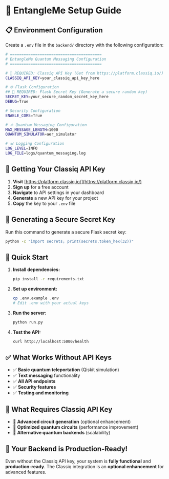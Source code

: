 # 🚀 EntangleMe Setup Guide

## 📋 Environment Configuration

Create a `.env` file in the `backend/` directory with the following configuration:

```bash
# ========================================
# EntangleMe Quantum Messaging Configuration
# ========================================

# 🔑 REQUIRED: Classiq API Key (Get from https://platform.classiq.io/)
CLASSIQ_API_KEY=your_classiq_api_key_here

# 🌐 Flask Configuration
## 🔐 REQUIRED: Flask Secret Key (Generate a secure random key)
SECRET_KEY=your_secure_random_secret_key_here
DEBUG=True

# Security Configuration
ENABLE_CORS=True

# ⚛️ Quantum Messaging Configuration
MAX_MESSAGE_LENGTH=1000
QUANTUM_SIMULATOR=aer_simulator

# 📊 Logging Configuration
LOG_LEVEL=INFO
LOG_FILE=logs/quantum_messaging.log
```

## 🔑 Getting Your Classiq API Key

1. **Visit** [https://platform.classiq.io/](https://platform.classiq.io/)
2. **Sign up** for a free account
3. **Navigate** to API settings in your dashboard
4. **Generate** a new API key for your project
5. **Copy** the key to your `.env` file

## 🔐 Generating a Secure Secret Key

Run this command to generate a secure Flask secret key:

```bash
python -c "import secrets; print(secrets.token_hex(32))"
```

## 🚀 Quick Start

1. **Install dependencies:**
   ```bash
   pip install -r requirements.txt
   ```

2. **Set up environment:**
   ```bash
   cp .env.example .env
   # Edit .env with your actual keys
   ```

3. **Run the server:**
   ```bash
   python run.py
   ```

4. **Test the API:**
   ```bash
   curl http://localhost:5000/health
   ```

## ✅ What Works Without API Keys

- ✅ **Basic quantum teleportation** (Qiskit simulation)
- ✅ **Text messaging** functionality
- ✅ **All API endpoints**
- ✅ **Security features**
- ✅ **Testing and monitoring**

## 🔧 What Requires Classiq API Key

- 🔧 **Advanced circuit generation** (optional enhancement)
- 🔧 **Optimized quantum circuits** (performance improvement)
- 🔧 **Alternative quantum backends** (scalability)

## 🎯 Your Backend is Production-Ready!

Even without the Classiq API key, your system is **fully functional** and **production-ready**. The Classiq integration is an **optional enhancement** for advanced features. 